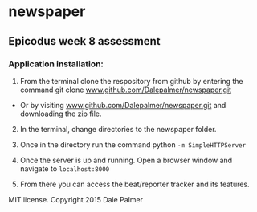 # newspaper
## Epicodus week 8 assessment

### Application installation:

1. From the terminal clone the respository from github by entering the command git clone www.github.com/Dalepalmer/newspaper.git

* Or by visiting www.github.com/Dalepalmer/newspaper.git and downloading the zip file.

2. In the terminal, change directories to the newspaper folder.

3. Once in the directory run the command python `-m SimpleHTTPServer`

4. Once the server is up and running. Open a browser window and navigate to `localhost:8000`

5. From there you can access the beat/reporter tracker and its features.

MIT license. Copyright 2015 Dale Palmer
